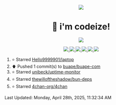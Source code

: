 <p align="center">
    <img src="https://avatars.githubusercontent.com/u/63158950?s=400&u=dd76c829ae30921e131dcbe7c830dc368e2d6e8a&v=4" />
</p>

<h1 align="center">
    👋 i'm codeize!
</h1>

<p align="center">
  <a href="https://skillicons.dev">
    <img align="center" src="https://skillicons.dev/icons?i=discord,bots,ts,nodejs,mysql,postgresql,react,nextjs,tailwindcss" />
  </a>
</p>

<p align="center">
  <a href="https://discord.com/users/668423998777982997">
    <img src="https://nocache.advaith.workers.dev?url=https://img.shields.io/endpoint?url=https://dev.discordprofiles.me/api/badge/status/668423998777982997?simple=true" />
    <img src="https://nocache.advaith.workers.dev?url=https://img.shields.io/endpoint?url=https://dev.discordprofiles.me/api/badge/vscode/668423998777982997" />
    <img src="https://nocache.advaith.workers.dev?url=https://img.shields.io/endpoint?url=https://dev.discordprofiles.me/api/badge/playing/668423998777982997" />
    <img src="https://nocache.advaith.workers.dev?url=https://img.shields.io/endpoint?url=https://dev.discordprofiles.me/api/badge/spotify/668423998777982997" />
    <img src="https://komarev.com/ghpvc/?username=codeize" />
    <img src="https://hits.link/hits?url=https%3A%2F%2Fgithub.com%2FCodeize" />
  </a>
</p>

<!--RECENT_ACTIVITY:start-->
1. ⭐ Starred [Hello9999901/laptop](https://github.com/Hello9999901/laptop)<br>
2. ⬆️ Pushed 1 commit(s) to [buape/buape-com](https://github.com/buape/buape-com)<br>
3. ⭐ Starred [unibeck/uptime-monitor](https://github.com/unibeck/uptime-monitor)<br>
4. ⭐ Starred [thewilloftheshadow/bun-deps](https://github.com/thewilloftheshadow/bun-deps)<br>
5. ⭐ Starred [4chan-org/4chan](https://github.com/4chan-org/4chan)<br>
<!--RECENT_ACTIVITY:end-->

<!--RECENT_ACTIVITY:last_update-->
Last Updated: Monday, April 28th, 2025, 11:32:34 AM
<!--RECENT_ACTIVITY:last_update_end-->
